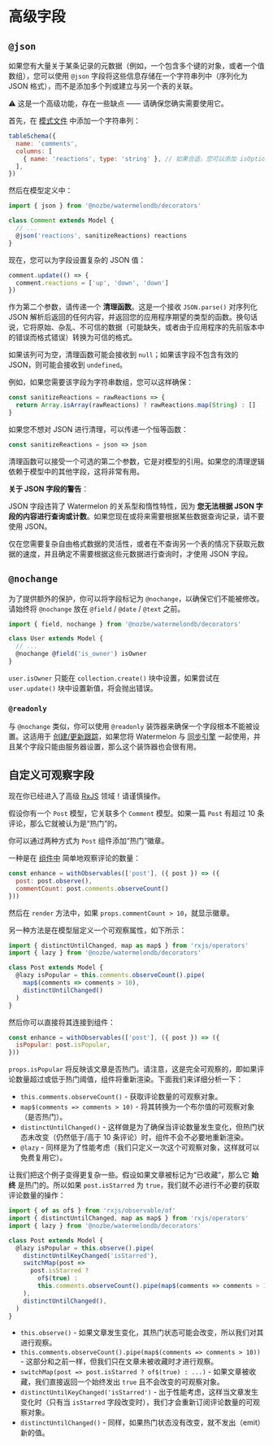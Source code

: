 # 高级字段

## `@json`

如果您有大量关于某条记录的元数据（例如，一个包含多个键的对象，或者一个值数组），您可以使用 `@json` 字段将这些信息存储在一个字符串列中（序列化为 JSON 格式），而不是添加多个列或建立与另一个表的关联。

⚠️ 这是一个高级功能，存在一些缺点 —— 请确保您确实需要使用它。

首先，在 [模式文件](../Schema.md) 中添加一个字符串列：

```js
tableSchema({
  name: 'comments',
  columns: [
    { name: 'reactions', type: 'string' }, // 如果合适，您可以添加 isOptional: true
  ],
})
```

然后在模型定义中：

```js
import { json } from '@nozbe/watermelondb/decorators'

class Comment extends Model {
  // ...
  @json('reactions', sanitizeReactions) reactions
}
```

现在，您可以为字段设置复杂的 JSON 值：

```js
comment.update(() => {
  comment.reactions = ['up', 'down', 'down']
})
```

作为第二个参数，请传递一个 **清理函数**。这是一个接收 `JSON.parse()` 对序列化 JSON 解析后返回的任何内容，并返回您的应用程序期望的类型的函数。换句话说，它将原始、杂乱、不可信的数据（可能缺失，或者由于应用程序的先前版本中的错误而格式错误）转换为可信的格式。

如果该列可为空，清理函数可能会接收到 `null`；如果该字段不包含有效的 JSON，则可能会接收到 `undefined`。

例如，如果您需要该字段为字符串数组，您可以这样确保：

```js
const sanitizeReactions = rawReactions => {
  return Array.isArray(rawReactions) ? rawReactions.map(String) : []
}
```

如果您不想对 JSON 进行清理，可以传递一个恒等函数：

```js
const sanitizeReactions = json => json
```

清理函数可以接受一个可选的第二个参数，它是对模型的引用。如果您的清理逻辑依赖于模型中的其他字段，这将非常有用。

**关于 JSON 字段的警告**：

JSON 字段违背了 Watermelon 的关系型和惰性特性，因为 **您无法根据 JSON 字段的内容进行查询或计数**。如果您现在或将来需要根据某些数据查询记录，请不要使用 JSON。

仅在您需要复杂自由格式数据的灵活性，或者在不查询另一个表的情况下获取元数据的速度，并且确定不需要根据这些元数据进行查询时，才使用 JSON 字段。

## `@nochange`

为了提供额外的保护，你可以将字段标记为 `@nochange`，以确保它们不能被修改。请始终将 `@nochange` 放在 `@field` / `@date` / `@text` 之前。

```js
import { field, nochange } from '@nozbe/watermelondb/decorators'

class User extends Model {
  // ...
  @nochange @field('is_owner') isOwner
}
```

`user.isOwner` 只能在 `collection.create()` 块中设置，如果尝试在 `user.update()` 块中设置新值，将会抛出错误。

### `@readonly`

与 `@nochange` 类似，你可以使用 `@readonly` 装饰器来确保一个字段根本不能被设置。这适用于 [创建/更新跟踪](./CreateUpdateTracking.md)，如果您将 Watermelon 与 [同步引擎](../Sync/Intro.md) 一起使用，并且某个字段只能由服务器设置，那么这个装饰器也会很有用。

## 自定义可观察字段

现在你已经进入了高级 [RxJS](https://github.com/ReactiveX/rxjs) 领域！请谨慎操作。

假设你有一个 `Post` 模型，它关联多个 `Comment` 模型。如果一篇 `Post` 有超过 10 条评论，那么它就被认为是“热门”的。

你可以通过两种方式为 `Post` 组件添加“热门”徽章。

一种是在 [组件中](../Components.md) 简单地观察评论的数量：

```js
const enhance = withObservables(['post'], ({ post }) => ({
  post: post.observe(),
  commentCount: post.comments.observeCount()
}))
```

然后在 `render` 方法中，如果 `props.commentCount > 10`，就显示徽章。

另一种方法是在模型层定义一个可观察属性，如下所示：

```js
import { distinctUntilChanged, map as map$ } from 'rxjs/operators'
import { lazy } from '@nozbe/watermelondb/decorators'

class Post extends Model {
  @lazy isPopular = this.comments.observeCount().pipe(
    map$(comments => comments > 10),
    distinctUntilChanged()
  )
}
```

然后你可以直接将其连接到组件：

```js
const enhance = withObservables(['post'], ({ post }) => ({
  isPopular: post.isPopular,
}))
```

`props.isPopular` 将反映该文章是否热门。请注意，这是完全可观察的，即如果评论数量超过或低于热门阈值，组件将重新渲染。下面我们来详细分析一下：

- `this.comments.observeCount()` - 获取评论数量的可观察对象。
- `map$(comments => comments > 10)` - 将其转换为一个布尔值的可观察对象（是否热门）。
- `distinctUntilChanged()` - 这样做是为了确保当评论数量发生变化，但热门状态未改变（仍然低于/高于 10 条评论）时，组件不会不必要地重新渲染。
- `@lazy` - 同样是为了性能考虑（我们只定义一次这个可观察对象，这样就可以免费复用它）。

让我们把这个例子变得更复杂一些。假设如果文章被标记为“已收藏”，那么它 **始终** 是热门的。所以如果 `post.isStarred` 为 `true`，我们就不必进行不必要的获取评论数量的操作：

```js
import { of as of$ } from 'rxjs/observable/of'
import { distinctUntilChanged, map as map$ } from 'rxjs/operators'
import { lazy } from '@nozbe/watermelondb/decorators'

class Post extends Model {
  @lazy isPopular = this.observe().pipe(
    distinctUntilKeyChanged('isStarred'),
    switchMap(post =>
      post.isStarred ?
        of$(true) :
        this.comments.observeCount().pipe(map$(comments => comments > 10))
    ),
    distinctUntilChanged(),
  )
}
```

- `this.observe()` - 如果文章发生变化，其热门状态可能会改变，所以我们对其进行观察。
- `this.comments.observeCount().pipe(map$(comments => comments > 10))` - 这部分和之前一样，但我们只在文章未被收藏时才进行观察。
- `switchMap(post => post.isStarred ? of$(true) : ...)` - 如果文章被收藏，我们直接返回一个始终发出 `true` 且不会改变的可观察对象。
- `distinctUntilKeyChanged('isStarred')` - 出于性能考虑，这样当文章发生变化时（只有当 `isStarred` 字段改变时），我们才会重新订阅评论数量的可观察对象。
- `distinctUntilChanged()` - 同样，如果热门状态没有改变，就不发出（emit）新的值。
